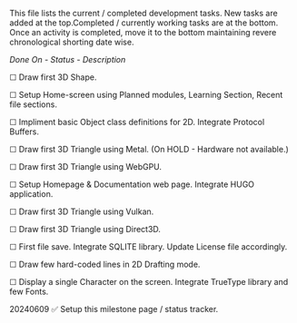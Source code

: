 This file lists the current / completed development tasks. New tasks are added at the top.Completed / currently working tasks are at the bottom. Once an activity is completed, move it to the bottom maintaining revere chronological shorting date wise.


*Done On - Status - Description*

☐ Draw first 3D Shape.

☐ Setup Home-screen using Planned modules, Learning Section, Recent file sections.

☐ Impliment basic Object class definitions for 2D. Integrate Protocol Buffers.

☐ Draw first 3D Triangle using Metal. (On HOLD - Hardware not available.)

☐ Draw first 3D Triangle using WebGPU.

☐ Setup Homepage & Documentation web page. Integrate HUGO application.

☐ Draw first 3D Triangle using Vulkan.

☐ Draw first 3D Triangle using Direct3D. 

☐ First file save. Integrate SQLITE library. Update License file accordingly.

☐ Draw few hard-coded lines in 2D Drafting mode.

☐ Display a single Character on the screen. Integrate TrueType library and few Fonts.

20240609 ✅ Setup this milestone page / status tracker.